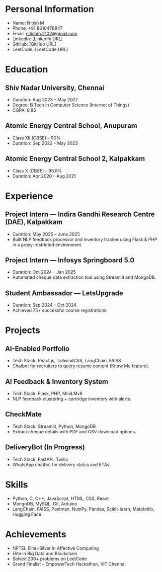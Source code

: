# Personal Information
- Name: Nitish M
- Phone: +91 8610478847
- Email: nitishm.2102@gmail.com
- LinkedIn: [LinkedIn URL]
- GitHub: [GitHub URL]
- LeetCode: [LeetCode URL]

# Education
## Shiv Nadar University, Chennai
- Duration: Aug 2023 – May 2027
- Degree: B.Tech in Computer Science (Internet of Things)
- CGPA: 8.85

## Atomic Energy Central School, Anupuram
- Class XII (CBSE) – 90%
- Duration: Sep 2022 – May 2023

## Atomic Energy Central School 2, Kalpakkam
- Class X (CBSE) – 96.8%
- Duration: Apr 2020 – Aug 2021

# Experience
## Project Intern — Indira Gandhi Research Centre (DAE), Kalpakkam
- Duration: May 2025 – June 2025
- Built NLP feedback processor and inventory tracker using Flask & PHP in a proxy-restricted environment.

## Project Intern — Infosys Springboard 5.0
- Duration: Oct 2024 – Jan 2025
- Automated cheque data extraction tool using Streamlit and MongoDB.

## Student Ambassador — LetsUpgrade
- Duration: Sep 2024 – Oct 2024
- Achieved 75+ successful course registrations.

# Projects
## AI-Enabled Portfolio
- Tech Stack: React.js, TailwindCSS, LangChain, FAISS
- Chatbot for recruiters to query resume content (Know Me feature).

## AI Feedback & Inventory System
- Tech Stack: Flask, PHP, MiniLMv6
- NLP feedback clustering + cartridge inventory with alerts.

## CheckMate
- Tech Stack: Streamlit, Python, MongoDB
- Extract cheque details with PDF and CSV download options.

## DeliveryBot (In Progress)
- Tech Stack: FastAPI, Twilio
- WhatsApp chatbot for delivery status and ETAs.

# Skills
- Python, C, C++, JavaScript, HTML, CSS, React
- MongoDB, MySQL, Git, Arduino
- LangChain, FAISS, Postman, NumPy, Pandas, Scikit-learn, Matplotlib, Hugging Face

# Achievements
- NPTEL Elite+Silver in Affective Computing
- Elite in Big Data and Blockchain
- Solved 200+ problems on LeetCode
- Grand Finalist – EmpowerTech Hackathon, VIT Chennai
